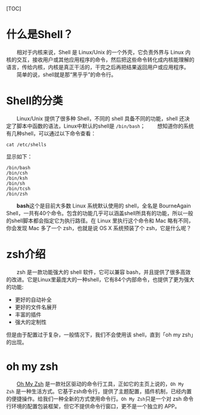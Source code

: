 [TOC]



# 什么是Shell？

&emsp;&emsp;相对于内核来说，Shell 是 Linux/Unix 的一个外壳，它负责外界与 Linux 内核的交互，接收用户或其他应用程序的命令，然后把这些命令转化成内核能理解的语言，传给内核，内核是真正干活的，干完之后再把结果返回用户或应用程序。
&emsp;&emsp;简单的说，shell就是那“黑乎乎”的命令行。



# Shell的分类

&emsp;&emsp;Linux/Unix 提供了很多种 Shell，不同的 shell 具备不同的功能，shell 还决定了脚本中函数的语法，Linux中默认的shell是 `/bin/bash`；
&emsp;&emsp;想知道你的系统有几种shell，可以通过以下命令查看：

```shell
cat /etc/shells
```

显示如下：

```
/bin/bash  
/bin/csh
/bin/ksh
/bin/sh
/bin/tcsh
/bin/zsh
```

&emsp;&emsp;**bash**这个是目前大多数 Linux 系统默认使用的 shell，全名是 BourneAgain Shell，一共有40个命令。包含的功能几乎可以涵盖shell所具有的功能，所以一般的shell脚本都会指定它为执行路径。在 Linux 里执行这个命令和 Mac 略有不同，你会发现 Mac 多了一个 zsh，也就是说 OS X 系统预装了个 zsh，它是什么呢？



# zsh介绍

&emsp;&emsp;zsh 是一款功能强大的 shell 软件，它可以兼容 bash，并且提供了很多高效的改进。它是Linux里最庞大的一种shell，它有84个内部命令，也提供了更为强大的功能:

- 更好的自动补全
- 更好的文件名展开
- 丰富的插件 
- 强大的定制性

但是由于配置过于复杂，一般情况下，我们不会使用该 shell，直到「oh my zsh」的出现。



# oh my zsh

&emsp;&emsp;[Oh My Zsh](http://ohmyz.sh/) 是一款社区驱动的命令行工具，正如它的主页上说的，`Oh My Zsh` 是一种生活方式。它基于zsh命令行，提供了主题配置，插件机制，已经内置的便捷操作。给我们一种全新的方式使用命令行。`Oh My Zsh`只是一个对 zsh 命令行环境的配置包装框架，但它不提供命令行窗口，更不是一个独立的 APP。